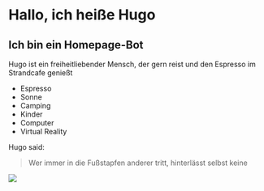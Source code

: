 # Hallo, ich heiße Hugo

## Ich bin ein Homepage-Bot

Hugo ist ein freiheitliebender Mensch, der gern reist und den Espresso im Strandcafe genießt

* Espresso
* Sonne
* Camping
* Kinder
* Computer
* Virtual Reality

Hugo said:
> Wer immer in die Fußstapfen anderer tritt, hinterlässt selbst keine

<img src="https://lsf.uni-hildesheim.de/qisserver/rds?state=medialoader&application=lsf&objectid=3734"/>
